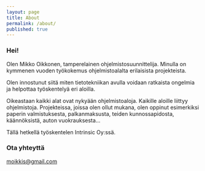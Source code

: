 ```yaml
---
layout: page
title: About
permalink: /about/
published: true
---
```


### Hei!

Olen Mikko Oikkonen, tamperelainen ohjelmistosuunnittelija. Minulla on kymmenen vuoden työkokemus ohjelmistoalalta erilaisista projekteista.

Olen innostunut siitä miten tietotekniikan avulla voidaan ratkaista ongelmia ja helpottaa työskentelyä eri aloilla.

Oikeastaan kaikki alat ovat nykyään ohjelmistoaloja. Kaikille aloille liittyy ohjelmistoja. Projekteissa, joissa olen ollut mukana, olen oppinut esimerkiksi paperin valmistuksesta, palkanmaksusta, teiden kunnossapidosta, käännöksistä, auton vuokrauksesta...

Tällä hetkellä työskentelen Intrinsic Oy:ssä.


### Ota yhteyttä

[moikkis@gmail.com](mailto:moikkis@gmail.com)

